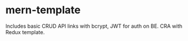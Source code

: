 # mern-template

Includes basic CRUD API links with bcrypt, JWT for auth on BE. CRA with Redux template.

